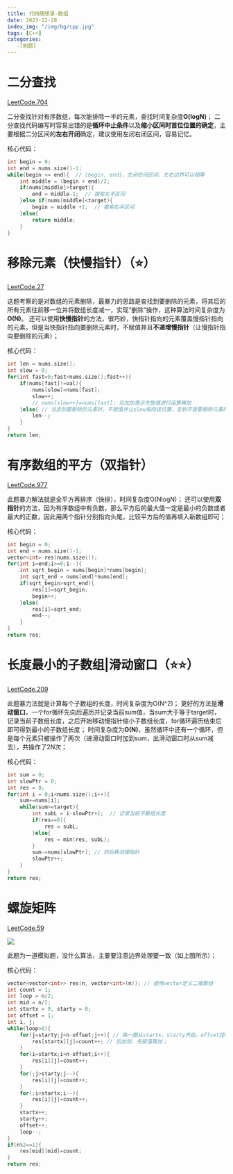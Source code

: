 ```yaml
---
title: 代码随想录-数组
date: 2023-12-28
index_img: "/img/bg/cpp.jpg"
tags: [C++]
categories: 
   -[刷题]
---
```

<!-- more -->

# 二分查找

[LeetCode.704](https://leetcode.cn/problems/binary-search/)

二分查找针对有序数组，每次能排除一半的元素，查找时间复杂度**O(logN)**；
二分查找代码编写时容易出错的是**循环中止条件**以及**缩小区间时首位位置的确定**，主要根据二分区间的**左右开闭**确定，建议使用左闭右闭区间，容易记忆。

核心代码：
```C++
int begin = 0;
int end = nums.size()-1;
while(begin <= end){  // [begin, end]，左闭右闭区间，左右边界可以相等
    int middle = (begin + end)/2;
    if(nums[middle]>target){
        end = middle-1;  // 搜索左半区间
    }else if(nums[middle]<target){
        begin = middle +1;  // 搜索右半区间
    }else{
        return middle;
    }
}
```

# 移除元素（快慢指针）（⭐）

[LeetCode.27](https://leetcode.cn/problems/remove-element/)

这题考察的是对数组的元素删除，最暴力的思路是查找到要删除的元素，将其后的所有元素往前移一位并将数组长度减一，实现“删除”操作，这种算法时间复杂度为 **O(N)**。
还可以使用**快慢指针**的方法，很巧妙，快指针指向的元素覆盖慢指针指向的元素，但是当快指针指向要删除元素时，不赋值并且**不递增慢指针**（让慢指针指向要删除的元素）；

核心代码：
```C++
int len = nums.size();
int slow = 0;
for(int fast=0;fast<nums.size();fast++){
    if(nums[fast]!=val){
        nums[slow]=nums[fast];
        slow++;
        // nums[slow++]=nums[fast]; 后加加表示先取值进行运算再加
    }else{ // 当走到要删除的元素时，不赋值并让slow指向该位置，走到不是要删除元素时，就会覆盖当前slow指向的元素，并将数组长度减一
        len--;
    }
}
return len;
```

# 有序数组的平方（双指针）

[LeetCode.977](https://leetcode.cn/problems/squares-of-a-sorted-array/)

此题暴力解法就是全平方再排序（快排），时间复杂度O(NlogN)；
还可以使用**双指针**的方法，因为有序数组中有负数，那么平方后的最大值一定是最小的负数或者最大的正数，因此用两个指针分别指向头尾，比较平方后的值再填入新数组即可；

核心代码：
```C++
int begin = 0;
int end = nums.size()-1;
vector<int> res(nums.size());
for(int i=end;i>=0;i--){
    int sqrt_begin = nums[begin]*nums[begin];
    int sqrt_end = nums[end]*nums[end];
    if(sqrt_begin>sqrt_end){
        res[i]=sqrt_begin;
        begin++;
    }else{
        res[i]=sqrt_end;
        end--;
    }
}
return res;
```

# 长度最小的子数组|滑动窗口（⭐⭐）

[LeetCode.209](https://leetcode.cn/problems/minimum-size-subarray-sum/)

此题暴力法就是计算每个子数组的长度，时间复杂度为O(N^2)；
更好的方法是**滑动窗口**，一个for循环先向后遍历并记录当前sum值，当sum大于等于target时，记录当前子数组长度，之后开始移动慢指针缩小子数组长度，for循环遍历结束后即可得到最小的子数组长度；
时间复杂度为**O(N)**，虽然循环中还有一个循环，但是每个元素只被操作了两次（进滑动窗口时加到sum，出滑动窗口时从sum减去），共操作了2N次；

核心代码：
```C++
int sum = 0;
int slowPtr = 0;
int res = 0;
for(int i = 0;i<nums.size();i++){
    sum+=nums[i];
    while(sum>=target){   
        int subL = i-slowPtr+1;  // 记录当前子数组长度
        if(res==0){
            res = subL;
        }else{
            res = min(res, subL);
        }
        sum-=nums[slowPtr]; // 向后移动慢指针
        slowPtr++;
    }
}
return res;
```

# 螺旋矩阵

[LeetCode.59](https://leetcode.cn/problems/spiral-matrix-ii/)

![](/article_img/2024-01-02-10-19-30.png)

此题为一道模拟题，没什么算法，主要要注意边界处理要一致（如上图所示）；

核心代码：
```C++
vector<vector<int>> res(n, vector<int>(n)); // 使用vector定义二维数组
int count = 1; 
int loop = n/2;
int mid = n/2;
int startx = 0, starty = 0;
int offset = 1;
int i, j;
while(loop>0){
    for(j=starty;j<n-offset;j++){ // 每一圈从startx，starty开始，offset控制尾部不处理
        res[startx][j]=count++; // 后加加，先赋值再加；
    }
    for(i=startx;i<n-offset;i++){
        res[i][j]=count++;
    }
    for(;j>starty;j--){
        res[i][j]=count++;
    }
    for(;i>startx;i--){
        res[i][j]=count++;
    }
    startx++;
    starty++;
    offset++;
    loop--;
}
if(n%2==1){
    res[mid][mid]=count;
}
return res;
```
